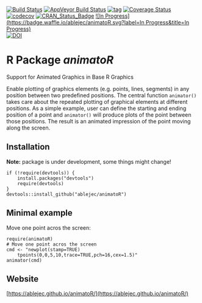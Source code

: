 [![Build Status](https://travis-ci.org/ablejec/animatoR.svg?branch=master)](https://travis-ci.org/ablejec/animatoR)
[![AppVeyor Build Status](https://ci.appveyor.com/api/projects/status/github/ablejec/animatoR?branch=master&svg=true)](https://ci.appveyor.com/project/ablejec/animatoR)
[![tag](https://img.shields.io/github/tag/ablejec/animatoR.svg)](https://github.com/ablejec/animatoR/releases)
[![Coverage Status](https://img.shields.io/codecov/c/github/ablejec/animatoR/master.svg)](https://codecov.io/github/ablejec/animatoR?branch=master)
[![codecov](https://codecov.io/gh/ablejec/animatoR/branch/master/graph/badge.svg)](https://codecov.io/gh/ablejec/animatoR)
[![CRAN_Status_Badge](http://www.r-pkg.org/badges/version/animatoR)](http://cran.r-project.org/package=animatoR)
[![In Progress](https://badge.waffle.io/ablejec/animatoR.svg?label=In Progress&title=In Progress)](http://waffle.io/ablejec/animatoR)  
[![DOI](https://zenodo.org/badge/5761/ablejec/animatoR.svg)](https://zenodo.org/badge/latestdoi/5761/ablejec/animatoR)

# R Package *animatoR*
Support for Animated Graphics in Base R Graphics

Enable plotting of graphics elements (e.g. points, lines, segments) in any position between two predefined positions. 
The central function `animator()` takes care about the repeated plotting of graphical elements at different positions. 
As a simple example, user can define the starting and ending position of a point and `animator()` 
will produce plots of the point between those positions. 
The result is an animated impression of the point moving along the screen.

## Installation

**Note:** package is under development, some things might change!

```{r,eval=FALSE}
if (!require(devtools)) {
    install.packages("devtools")
    require(devtools)
}
devtools::install_github("ablejec/animatoR")
```
## Minimal example

Move one point acros the screen:

```{r}
require(animatoR)
# Move one point acros the screen
cmd <- "newplot(stamp=TRUE)
	tpoints(0,0,5,10,trace=TRUE,pch=16,cex=1.5)"
animator(cmd)
```

## Website
[https://ablejec.github.io/animatoR/](https://ablejec.github.io/animatoR/)

